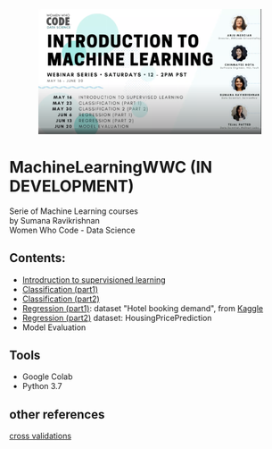 <p align="center">
<img src = "images/MachineLearningWWC.png" width=400>  <br/> 
<p>

# MachineLearningWWC  (IN DEVELOPMENT)
Serie of Machine Learning courses <BR/> 
by Sumana Ravikrishnan<BR/>
Women Who Code - Data Science<BR/> 

## Contents:
- [Introdruction to supervisioned learning](https://www.youtube.com/watch?v=HanI00s8NLQ&feature=youtu.be)
- [Classification (part1)](https://www.youtube.com/watch?v=DXG07IJLnf0&feature=youtu.be)
- [Classification (part2)](https://www.youtube.com/watch?v=SpaWs71yFZ4&list=PLVcEZG2JPVhfK8MnBqcxAzwMIfpH0XpX9&index=7&t=0s)
- [Regression (part1)](https://www.youtube.com/watch?v=pl5VNmO9a4g&list=PLVcEZG2JPVhfK8MnBqcxAzwMIfpH0XpX9&index=7&t=3s): dataset "Hotel booking demand", from [Kaggle](https://www.kaggle.com/jessemostipak/hotel-booking-demand)
- [Regression (part2)](https://www.youtube.com/watch?v=kI6UgBdzgiQ&list=PLVcEZG2JPVhfK8MnBqcxAzwMIfpH0XpX9&index=8)  dataset: HousingPricePrediction
- Model Evaluation

## Tools
- Google Colab
- Python 3.7

## other references

[cross validations](https://www.youtube.com/watch?v=7062skdX05Y)
